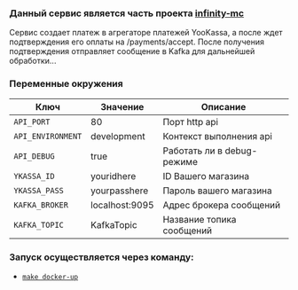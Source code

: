 ### Данный сервис является часть проекта [infinity-mc](https://github.com/Yacheru/infinity-mc)

Сервис создает платеж в агрегаторе платежей YooKassa, а после ждет подтверждения его оплаты на /payments/accept. 
После получения подтверждения отправляет сообщение в Kafka для дальнейшей обработки...

### Переменные окружения
| Ключ              | Значение       | Описание                   |
|-------------------|----------------|----------------------------|
| `API_PORT`        | 80             | Порт http api              |
| `API_ENVIRONMENT` | development    | Контекст выполнения api    |
| `API_DEBUG`       | true           | Работать ли в debug-режиме |
| `YKASSA_ID`       | youridhere     | ID Вашего магазина         |
| `YKASSA_PASS`     | yourpasshere   | Пароль вашего магазина     |
| `KAFKA_BROKER`    | localhost:9095 | Адрес брокера сообщений    |
| `KAFKA_TOPIC`     | KafkaTopic     | Название топика сообщений  |

### Запуск осуществляется через команду:
- [`make docker-up`](Makefile)